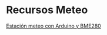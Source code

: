 # Recursos Meteo


[Estación meteo con Arduino y BME280](http://arduinotronics.blogspot.com.es/2017/06/esp8266-bme280-weather-station.html)
